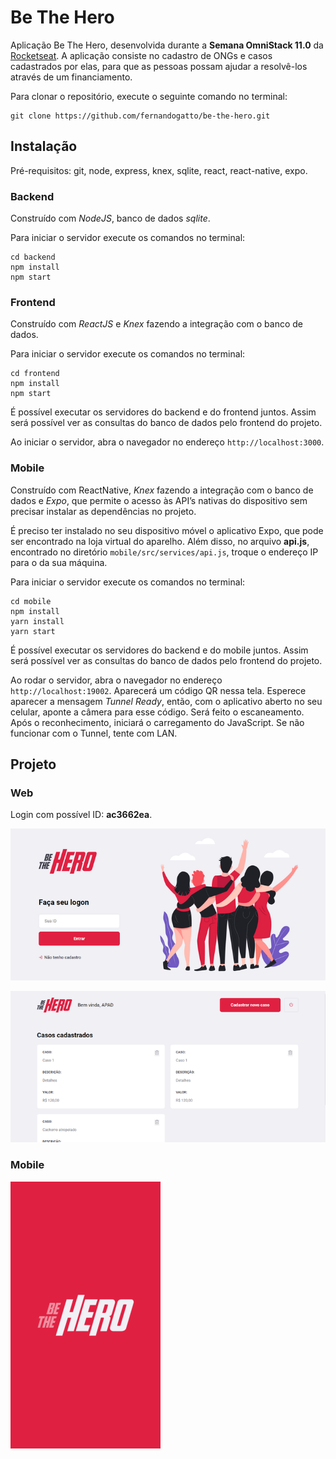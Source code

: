 # Be The Hero
Aplicação Be The Hero, desenvolvida durante a **Semana OmniStack 11.0** da [Rocketseat](https://rocketseat.com.br/). A aplicação consiste no cadastro de ONGs e casos cadastrados por elas, para que as pessoas possam ajudar a resolvê-los através de um financiamento.

Para clonar o repositório, execute o seguinte comando no terminal:

```
git clone https://github.com/fernandogatto/be-the-hero.git
```

## Instalação
Pré-requisitos:
git, node, express, knex, sqlite, react, react-native, expo.

### Backend
Construído com *NodeJS*, banco de dados *sqlite*.

Para iniciar o servidor execute os comandos no terminal:
```
cd backend
npm install
npm start
```

### Frontend
Construído com *ReactJS* e *Knex* fazendo a integração com o banco de dados.

Para iniciar o servidor execute os comandos no terminal:
```
cd frontend
npm install
npm start
```
É possível executar os servidores do backend e do frontend juntos. Assim será possível ver as consultas do banco de dados pelo frontend do projeto.

Ao iniciar o servidor, abra o navegador no endereço ```http://localhost:3000```.

### Mobile
Construído com ReactNative, *Knex* fazendo a integração com o banco de dados e *Expo*, que permite o acesso às API’s nativas do dispositivo sem precisar instalar as dependências no projeto.

É preciso ter instalado no seu dispositivo móvel o aplicativo Expo, que pode ser encontrado na loja virtual do aparelho. Além disso, no arquivo **api.js**, encontrado no diretório ```mobile/src/services/api.js```, troque o endereço IP para o da sua máquina.

Para iniciar o servidor execute os comandos no terminal:
```
cd mobile
npm install
yarn install
yarn start
```
É possível executar os servidores do backend e do mobile juntos. Assim será possível ver as consultas do banco de dados pelo frontend do projeto.

Ao rodar o servidor, abra o navegador no endereço ```http://localhost:19002```. Aparecerá um código QR nessa tela. Esperece aparecer a mensagem *Tunnel Ready*, então, com o aplicativo aberto no seu celular, aponte a câmera para esse código. Será feito o escaneamento. Após o reconhecimento, iniciará o carregamento do JavaScript. Se não funcionar com o Tunnel, tente com LAN.

## Projeto

### Web ###

Login com possível ID: **ac3662ea**.

![](/assets/logon.png)

![](/assets/casos-cadastrados.png)

### Mobile ###

![](/assets/splash.png)
